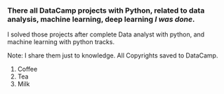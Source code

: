 ### There all DataCamp projects with Python, related to data analysis, machine learning, deep learning ***I was done***.
<p> I solved those projects after complete Data analyst with python, and machine learning with python tracks. </p>
<p> Note: I share them just to knowledge. All Copyrights saved to DataCamp.</p>

<ol>
  <li>Coffee</li>
  <li>Tea</li>
  <li>Milk</li>
</ol>


